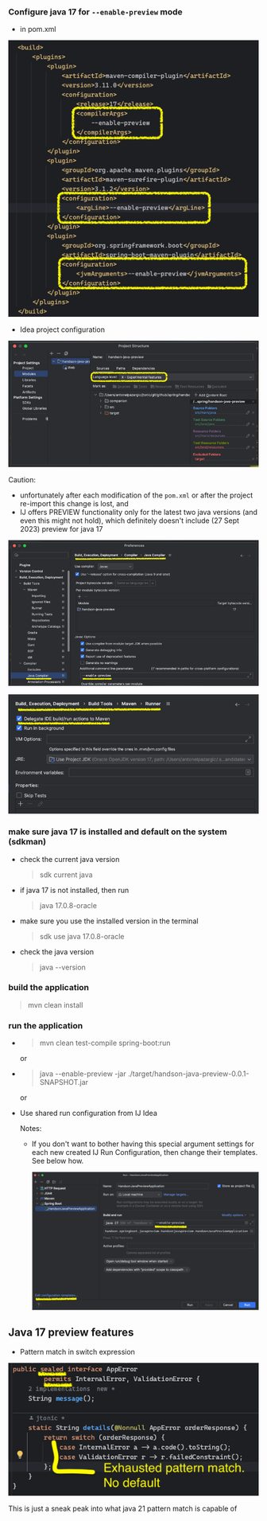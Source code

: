 
### Configure java 17 for `--enable-preview` mode 

- in pom.xml

![img.png](companion/assets/mvn.png)

- Idea project configuration

![img.png](companion/assets/idea_1.png)

Caution:
* unfortunately after each modification of the `pom.xml` or after the project re-import this change is lost, and
* IJ offers PREVIEW functionality only for the latest two java versions (and even this might not hold), which definitely doesn't include (27 Sept 2023) preview for java 17


![img.png](companion/assets/idea_2.png)

![img.png](companion/assets/idea_3.png)

### make sure java 17 is installed and default on the system (sdkman)

* check the current java version 
   > sdk current java
* if java 17 is not installed, then run 
  > java 17.0.8-oracle
* make sure you use the installed version in the terminal
  > sdk use java 17.0.8-oracle
* check the java version 
  > java --version

### build the application
   > mvn clean install

### run the application

* > mvn clean test-compile spring-boot:run

   or
* > java --enable-preview -jar ./target/handson-java-preview-0.0.1-SNAPSHOT.jar 
   
   or 
* Use shared run configuration from IJ Idea 
  
  Notes:
  * If you don't want to bother having this special argument settings for each new created IJ Run Configuration, then change their templates. See below how.

    ![img.png](companion/assets/idea_4.png)


## Java 17 preview features


- Pattern match in switch expression

![img.png](companion/assets/switch_pattern_match.png)

  This is just a sneak peak into what java 21 pattern match is capable of
